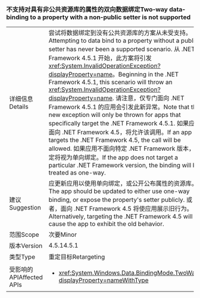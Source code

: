 ### <a name="two-way-data-binding-to-a-property-with-a-non-public-setter-is-not-supported"></a><span data-ttu-id="c6892-101">不支持对具有非公共资源库的属性的双向数据绑定</span><span class="sxs-lookup"><span data-stu-id="c6892-101">Two-way data-binding to a property with a non-public setter is not supported</span></span>

|   |   |
|---|---|
|<span data-ttu-id="c6892-102">详细信息</span><span class="sxs-lookup"><span data-stu-id="c6892-102">Details</span></span>|<span data-ttu-id="c6892-103">尝试将数据绑定到没有公共资源库的方案从未受支持。</span><span class="sxs-lookup"><span data-stu-id="c6892-103">Attempting to data bind to a property without a public setter has never been a supported scenario.</span></span> <span data-ttu-id="c6892-104">从 .NET Framework 4.5.1 开始，此方案将引发 <xref:System.InvalidOperationException?displayProperty=name>。</span><span class="sxs-lookup"><span data-stu-id="c6892-104">Beginning in the .NET Framework 4.5.1, this scenario will throw an <xref:System.InvalidOperationException?displayProperty=name>.</span></span> <span data-ttu-id="c6892-105">请注意，仅专门面向 .NET Framework 4.5.1 的应用会引发此新异常。</span><span class="sxs-lookup"><span data-stu-id="c6892-105">Note that this new exception will only be thrown for apps that specifically target the .NET Framework 4.5.1.</span></span> <span data-ttu-id="c6892-106">如果应用面向 .NET Framework 4.5，将允许该调用。</span><span class="sxs-lookup"><span data-stu-id="c6892-106">If an app targets the .NET Framework 4.5, the call will be allowed.</span></span> <span data-ttu-id="c6892-107">如果应用不面向特定 .NET Framework 版本，绑定将视为单向绑定。</span><span class="sxs-lookup"><span data-stu-id="c6892-107">If the app does not target a particular .NET Framework version, the binding will be treated as one-way.</span></span>|
|<span data-ttu-id="c6892-108">建议</span><span class="sxs-lookup"><span data-stu-id="c6892-108">Suggestion</span></span>|<span data-ttu-id="c6892-109">应更新应用以使用单向绑定，或公开公布属性的资源库。</span><span class="sxs-lookup"><span data-stu-id="c6892-109">The app should be updated to either use one-way binding, or expose the property's setter publicly.</span></span> <span data-ttu-id="c6892-110">或者，面向 .NET Framework 4.5 将使应用展示旧行为。</span><span class="sxs-lookup"><span data-stu-id="c6892-110">Alternatively, targeting the .NET Framework 4.5 will cause the app to exhibit the old behavior.</span></span>|
|<span data-ttu-id="c6892-111">范围</span><span class="sxs-lookup"><span data-stu-id="c6892-111">Scope</span></span>|<span data-ttu-id="c6892-112">次要</span><span class="sxs-lookup"><span data-stu-id="c6892-112">Minor</span></span>|
|<span data-ttu-id="c6892-113">版本</span><span class="sxs-lookup"><span data-stu-id="c6892-113">Version</span></span>|<span data-ttu-id="c6892-114">4.5.1</span><span class="sxs-lookup"><span data-stu-id="c6892-114">4.5.1</span></span>|
|<span data-ttu-id="c6892-115">类型</span><span class="sxs-lookup"><span data-stu-id="c6892-115">Type</span></span>|<span data-ttu-id="c6892-116">重定目标</span><span class="sxs-lookup"><span data-stu-id="c6892-116">Retargeting</span></span>|
|<span data-ttu-id="c6892-117">受影响的 API</span><span class="sxs-lookup"><span data-stu-id="c6892-117">Affected APIs</span></span>|<ul><li><xref:System.Windows.Data.BindingMode.TwoWay?displayProperty=nameWithType></li></ul>|

